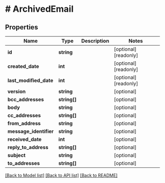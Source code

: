# # ArchivedEmail

## Properties

Name | Type | Description | Notes
------------ | ------------- | ------------- | -------------
**id** | **string** |  | [optional] [readonly]
**created_date** | **int** |  | [optional] [readonly]
**last_modified_date** | **int** |  | [optional] [readonly]
**version** | **string** |  | [optional]
**bcc_addresses** | **string[]** |  | [optional]
**body** | **string** |  | [optional]
**cc_addresses** | **string[]** |  | [optional]
**from_address** | **string** |  | [optional]
**message_identifier** | **string** |  | [optional]
**received_date** | **int** |  | [optional]
**reply_to_address** | **string[]** |  | [optional]
**subject** | **string** |  | [optional]
**to_addresses** | **string[]** |  | [optional]

[[Back to Model list]](../../README.md#models) [[Back to API list]](../../README.md#endpoints) [[Back to README]](../../README.md)
